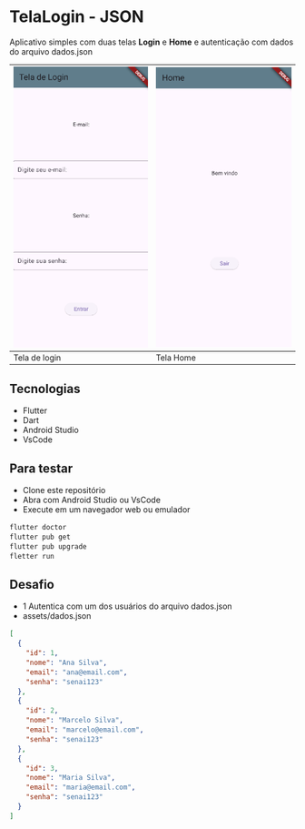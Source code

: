 # TelaLogin - JSON
Aplicativo simples com duas telas **Login** e **Home** e autenticação com dados do arquivo dados.json

| ![Login01](./assets/wireframes/login01.png) |![Login02](./assets/wireframes/login02.png)|
|---------------------------------------------|-|
| Tela de login                               |Tela Home|

## Tecnologias
- Flutter
- Dart
- Android Studio
- VsCode

## Para testar
- Clone este repositório
- Abra com Android Studio ou VsCode
- Execute em um navegador web ou emulador
```bash
flutter doctor
flutter pub get
flutter pub upgrade
fletter run
```

## Desafio
- 1 Autentica com um dos usuários do arquivo dados.json
- assets/dados.json
```json
[
  {
    "id": 1,
    "nome": "Ana Silva",
    "email": "ana@email.com",
    "senha": "senai123"
  },
  {
    "id": 2,
    "nome": "Marcelo Silva",
    "email": "marcelo@email.com",
    "senha": "senai123"
  },
  {
    "id": 3,
    "nome": "Maria Silva",
    "email": "maria@email.com",
    "senha": "senai123"
  }
]
```